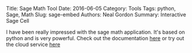 Title: Sage Math Tool
Date: 2016-06-05
Category: Tools
Tags: python, Sage, Math
Slug: sage-embed
Authors: Neal Gordon
Summary: Interactive Sage Cell

I have been really impressed with the sage math application. It's based on python and is very powerful. Check out the documentation [here](http://www.sagemath.org/) or try out the cloud service [here](https://cloud.sagemath.com/)

<script src="https://sagecell.sagemath.org/static/jquery.min.js"></script>
<script src="https://sagecell.sagemath.org/static/embedded_sagecell.js"></script>
<script>sagecell.makeSagecell({"inputLocation": ".sage"});</script>
<link rel="stylesheet" type="text/css" href="https://sagecell.sagemath.org/static/sagecell_embed.css">
<div class="sage">
  <script type="text/x-sage">x = var('x') ; parametric_plot((cos(x),sin(x)^3),(x,0,2*pi),rgbcolor=hue(0.6))</script>
</div>
